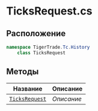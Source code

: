 
# TicksRequest.cs
## Расположение
```csharp
namespace TigerTrade.Tc.History  
    class TicksRequest
```

## Методы
| Название | Описание |
| --- | --- |
| [`TicksRequest`](./metody/TicksRequest.md) | *Описание* |
